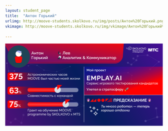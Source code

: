 ```yaml
---
layout: student_page
title:  "Антон Горький"
urlimg: http://moove-students.skolkovo.ru/img/posts/Антон%20Горький.png
vkimage: http://moove-students.skolkovo.ru/img/vkimage/Антон%20Горький%20для%20Вк.png

---
```

<img class="img-fluid" src="/img/posts/Антон Горький.png" alt="moove-2">
